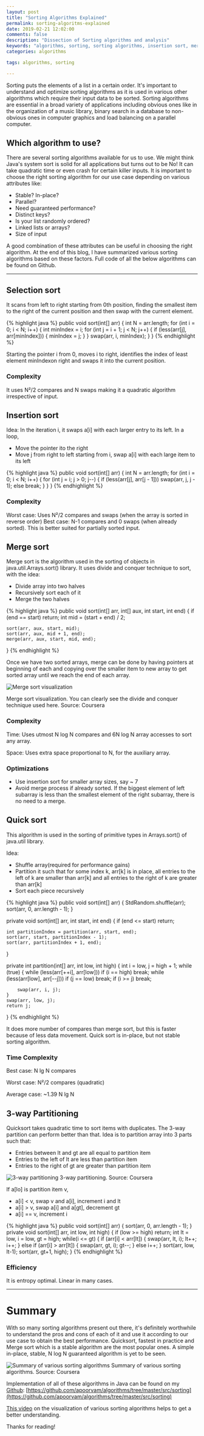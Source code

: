 ```yaml
---
layout: post
title: "Sorting Algorithms Explained"
permalink: sorting-algoritms-explained
date: 2019-02-21 12:02:00
comments: false
description: "Dissection of Sorting algorithms and analysis"
keywords: "algorithms, sorting, sorting algorithms, insertion sort, merge sort, quick sort, time complexiety, analysis"
categories: algorithms

tags: algorithms, sorting

---
```


Sorting puts the elements of a list in a certain order. It's important to understand and optimize sorting algorithms as it is used in various other algorithms which require their input data to be sorted. Sorting algorithms are essential in a broad variety of applications including obvious ones like in the organization of a music library, binary search in a database to non-obvious ones in computer graphics and load balancing on a parallel computer. 

## Which algorithm to use?

There are several sorting algorithms available for us to use. We might think Java's system sort is solid for all applications but turns out to be No! It can take quadratic time or even crash for certain killer inputs. It is important to choose the right sorting algorithm for our use case depending on various attributes like:

* Stable? In-place?
* Parallel? 
* Need guaranteed performance?
* Distinct keys?
* Is your list randomly ordered?
* Linked lists or arrays?
* Size of input

A good combination of these attributes can be useful in choosing the right algorithm. At the end of this blog, I have summarized various sorting algorithms based on these factors. Full code of all the below algorithms can be found on Github.

---

## Selection sort

It scans from left to right starting from 0th position, finding the smallest item to the right of the current position and then swap with the current element. 

{% highlight java %}
public void sort(int[] arr) {
    int N = arr.length;
    for (int i = 0; i < N; i++) {
        int minIndex = i;
        for (int j = i + 1; j < N; j++) {
            if (less(arr[j], arr[minIndex])) {
                minIndex = j;
            }
        }
        swap(arr, i, minIndex);
    }
}
{% endhighlight %}

Starting the pointer i from 0,  moves i to right, identifies the index of least element minIndexon right and swaps it into the current position. 

### Complexity

It uses N²/2 compares and N swaps making it a quadratic algorithm irrespective of input. 

## Insertion sort

Idea: In the iteration i, it swaps a[i] with each larger entry to its left. In a loop, 
* Move the pointer ito the right
* Move j from right to left starting from i, swap a[i] with each large item to its left

{% highlight java %}
public void sort(int[] arr) {
    int N = arr.length;
    for (int i = 0; i < N; i++) {
        for (int j = i; j > 0; j--) {
            if (less(arr[j], arr[j - 1])) swap(arr, j, j - 1);
            else break;
        }
    }
}
{% endhighlight %}

### Complexity

Worst case: Uses N²/2 compares and swaps (when the array is sorted in reverse order)
Best case: N-1 compares and 0 swaps (when already sorted). This is better suited for partially sorted input.

## Merge sort
Merge sort is the algorithm used in the sorting of objects in java.util.Arrays.sort() library. It uses divide and conquer technique to sort, with the idea: 
* Divide array into two halves
* Recursively sort each of it
* Merge the two halves

{% highlight java %}
public void sort(int[] arr, int[] aux, int start, int end) {
    if (end == start) return;
    int mid = (start + end) / 2;

    sort(arr, aux, start, mid);
    sort(arr, aux, mid + 1, end);
    merge(arr, aux, start, mid, end);
}
{% endhighlight %}

Once we have two sorted arrays, merge can be done by having pointers at beginning of each and copying over the smaller item to new array to get sorted array until we reach the end of each array. 

![Merge sort visualization](/images/mergesort_viz.jpeg)

Merge sort visualization. You can clearly see the divide and conquer technique used here. Source: Coursera

### Complexity

Time:  Uses utmost N log N compares and 6N log N array accesses to sort any array.

Space: Uses extra space proportional to N, for the auxiliary array.

### Optimizations

* Use insertion sort for smaller array sizes, say ~ 7
* Avoid merge process if already sorted. If the biggest element of left subarray is less than the smallest element of the right subarray, there is no need to a merge.

## Quick sort

This algorithm is used in the sorting of primitive types in Arrays.sort() of java.util library. 

Idea: 
* Shuffle array(required for performance gains)
* Partition it such that for some index k, arr[k] is in place, all entries to the left of k are smaller than arr[k] and all entries to the right of k are greater than arr[k]
* Sort each piece recursively

{% highlight java %}
public void sort(int[] arr) {
    StdRandom.shuffle(arr);
    sort(arr, 0, arr.length - 1);
}

private void sort(int[] arr, int start, int end) {
    if (end <= start) return;

    int partitionIndex = partition(arr, start, end);
    sort(arr, start, partitionIndex - 1);
    sort(arr, partitionIndex + 1, end);
}

private int partition(int[] arr, int low, int high) {
    int i = low, j = high + 1;
    while (true) {
        while (less(arr[++i], arr[low])) if (i == high) break;
        while (less(arr[low], arr[--j])) if (j == low) break;
        if (i >= j) break;

        swap(arr, i, j);
    }
    swap(arr, low, j);
    return j;
}
{% endhighlight %}

It does more number of compares than merge sort, but this is faster because of less data movement. Quick sort is in-place, but not stable sorting algorithm.

### Time Complexity

Best case: N lg N compares

Worst case: N²/2 compares (quadratic)

Average case: ~1.39 N lg N 

## 3-way Partitioning
Quicksort takes quadratic time to sort items with duplicates. The 3-way partition can perform better than that. Idea is to partition array into 3 parts such that:

* Entries between lt and gt are all equal to partition item
* Entries to the left of lt are less than partition item
* Entries to the right of gt are greater than partition item

![3-way partitioning](/images/3way_partitioning.png)
3-way partitioning. Source: Coursera

If a[lo] is partition item v,

* a[i] < v, swap v and a[i], increment i and lt
* a[i] > v, swap a[i] and a[gt], decrement gt
* a[i] == v, increment i 

{% highlight java %}
public void sort(int[] arr) {
    sort(arr, 0, arr.length - 1);
}
private void sort(int[] arr, int low, int high) {
    if (low >= high) return;
    int lt = low, i = low, gt = high;
    while(i <= gt) {
        if (arr[i] < arr[lt]) {
            swap(arr, lt, i);
            lt++; i++;
        } else if (arr[i] > arr[lt]) {
            swap(arr, gt, i);
            gt--;
        } else i++;
    }
    sort(arr, low, lt-1);
    sort(arr, gt+1, high);
}
{% endhighlight %}

### Efficiency

It is entropy optimal. Linear in many cases.


---

# Summary

With so many sorting algorithms present out there, it's definitely worthwhile to understand the pros and cons of each of it and use it according to our use case to obtain the best performance. Quicksort, fastest in practice and Merge sort which is a stable algorithm are the most popular ones. A simple in-place, stable, N log N guaranteed algorithm is yet to be seen. 

![Summary of various sorting algorithms](/images/sorting_summary.png)
Summary of various sorting algorithms. Source: Coursera

Implementation of all of these algorithms in Java can be found on my [Github](https://github.com/apoorvam/algorithms/tree/master/src/sorting): [https://github.com/apoorvam/algorithms/tree/master/src/sorting](https://github.com/apoorvam/algorithms/tree/master/src/sorting)

[This video](https://www.youtube.com/watch?v=kPRA0W1kECg) on the visualization of various sorting algorithms helps to get a better understanding.

Thanks for reading!
